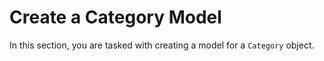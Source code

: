 # Create a Category Model
In this section, you are tasked with creating a model for a `Category` object.